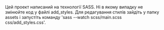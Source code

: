 Цей проект написаний на технології SASS. Ні в якому випадку не змінюйте код у файлі add_styles. Для редагування стилів
зайдіть у папку assets і запустіть команду 'sass --watch scss/main.scss css/add_styles.css'.